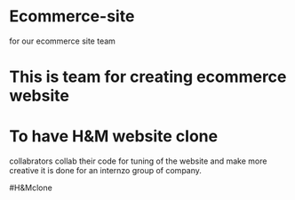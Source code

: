 # Ecommerce-site
for our ecommerce site team

# This is team for creating ecommerce website 

# To have H&M website clone 

collabrators collab their code for tuning of the website and make more creative 
it is done for an internzo group of company.

#H&Mclone 
